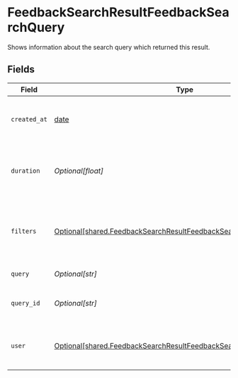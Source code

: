 # FeedbackSearchResultFeedbackSearchQuery

Shows information about the search query which returned this result.


## Fields

| Field                                                                                                                                                    | Type                                                                                                                                                     | Required                                                                                                                                                 | Description                                                                                                                                              |
| -------------------------------------------------------------------------------------------------------------------------------------------------------- | -------------------------------------------------------------------------------------------------------------------------------------------------------- | -------------------------------------------------------------------------------------------------------------------------------------------------------- | -------------------------------------------------------------------------------------------------------------------------------------------------------- |
| `created_at`                                                                                                                                             | [date](https://docs.python.org/3/library/datetime.html#date-objects)                                                                                     | :heavy_check_mark:                                                                                                                                       | Specifies when the search query was done.                                                                                                                |
| `duration`                                                                                                                                               | *Optional[float]*                                                                                                                                        | :heavy_check_mark:                                                                                                                                       | The number of seconds the pipeline took to find the answer.                                                                                              |
| `filters`                                                                                                                                                | [Optional[shared.FeedbackSearchResultFeedbackSearchQuerySearchFilters]](undefined/models/shared/feedbacksearchresultfeedbacksearchquerysearchfilters.md) | :heavy_minus_sign:                                                                                                                                       | Shows which metadata filters were used for the search query.                                                                                             |
| `query`                                                                                                                                                  | *Optional[str]*                                                                                                                                          | :heavy_check_mark:                                                                                                                                       | The search query                                                                                                                                         |
| `query_id`                                                                                                                                               | *Optional[str]*                                                                                                                                          | :heavy_check_mark:                                                                                                                                       | Unique identifier of the search query.                                                                                                                   |
| `user`                                                                                                                                                   | [Optional[shared.FeedbackSearchResultFeedbackSearchQueryFeedbackUser]](undefined/models/shared/feedbacksearchresultfeedbacksearchqueryfeedbackuser.md)   | :heavy_check_mark:                                                                                                                                       | The user who gave feedback to the search result.                                                                                                         |